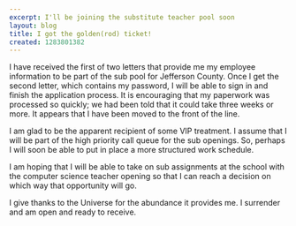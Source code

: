 ```yaml
---
excerpt: I'll be joining the substitute teacher pool soon
layout: blog
title: I got the golden(rod) ticket!
created: 1283801382
---
```

<p>I have received the first of two letters that provide me my employee information to be part of the sub pool for Jefferson County. Once I get the second letter, which contains my password, I will be able to sign in and finish the application process. It is encouraging that my paperwork was processed so quickly; we had been told that it could take three weeks or more. It appears that I have been moved to the front of the line.</p>
<p>I am glad to be the apparent recipient of some VIP treatment. I assume that I will be part of the high priority call queue for the sub openings. So, perhaps I will soon be able to put in place a more structured work schedule.</p>
<p>I am hoping that I will be able to take on sub assignments at the school with the computer science teacher opening so that I can reach a decision on which way that opportunity will go.</p>
<p>I give thanks to the Universe for the abundance it provides me. I surrender and am open and ready to receive.</p>
